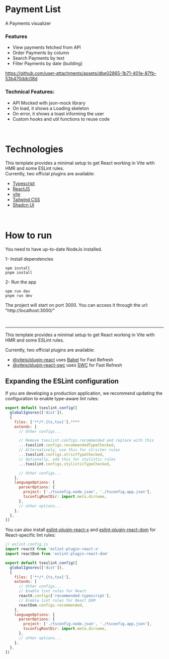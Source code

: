 # Payment List
A Payments visualizer

### Features
- View payments fetched from API
- Order Payments by column
- Search Payments by text
- Filter Payments by date (building)

https://github.com/user-attachments/assets/dbe02865-1b71-401e-87fb-53b470ddc08d





### Technical Features:
- API Mocked with json-mock library
- On load, it shows a Loading skeleton
- On error, it shows a toast informing the user
- Custom hooks and util functions to reuse code
<br />

# Technologies

This template provides a minimal setup to get React working in Vite with HMR and some ESLint rules.<br/>
Currently, two official plugins are available:

- [Typescript](https://www.typescriptlang.org/)
- [ReactJS](https://react.dev/)
- [vite](https://vite.dev/guide/)
- [Tailwind CSS](https://tailwindcss.com/docs/)
- [Shadcn UI](https://ui.shadcn.com/docs/)
  
<br />


# How to run
You need to have up-to-date NodeJs installed.

1- Install dependencies
```
npm install
pnpm install
```

2- Run the app
```
npm run dev
pnpm run dev
```
The project will start on port 3000. You can access it through the url: "http://localhost:3000/"

<br />



---
This template provides a minimal setup to get React working in Vite with HMR and some ESLint rules.

Currently, two official plugins are available:

- [@vitejs/plugin-react](https://github.com/vitejs/vite-plugin-react/blob/main/packages/plugin-react) uses [Babel](https://babeljs.io/) for Fast Refresh
- [@vitejs/plugin-react-swc](https://github.com/vitejs/vite-plugin-react/blob/main/packages/plugin-react-swc) uses [SWC](https://swc.rs/) for Fast Refresh

## Expanding the ESLint configuration

If you are developing a production application, we recommend updating the configuration to enable type-aware lint rules:

```js
export default tseslint.config([
  globalIgnores(['dist']),
  {
    files: ['**/*.{ts,tsx}'],****
    extends: [
      // Other configs...

      // Remove tseslint.configs.recommended and replace with this
      ...tseslint.configs.recommendedTypeChecked,
      // Alternatively, use this for stricter rules
      ...tseslint.configs.strictTypeChecked,
      // Optionally, add this for stylistic rules
      ...tseslint.configs.stylisticTypeChecked,

      // Other configs...
    ],
    languageOptions: {
      parserOptions: {
        project: ['./tsconfig.node.json', './tsconfig.app.json'],
        tsconfigRootDir: import.meta.dirname,
      },
      // other options...
    },
  },
])
```

You can also install [eslint-plugin-react-x](https://github.com/Rel1cx/eslint-react/tree/main/packages/plugins/eslint-plugin-react-x) and [eslint-plugin-react-dom](https://github.com/Rel1cx/eslint-react/tree/main/packages/plugins/eslint-plugin-react-dom) for React-specific lint rules:

```js
// eslint.config.js
import reactX from 'eslint-plugin-react-x'
import reactDom from 'eslint-plugin-react-dom'

export default tseslint.config([
  globalIgnores(['dist']),
  {
    files: ['**/*.{ts,tsx}'],
    extends: [
      // Other configs...
      // Enable lint rules for React
      reactX.configs['recommended-typescript'],
      // Enable lint rules for React DOM
      reactDom.configs.recommended,
    ],
    languageOptions: {
      parserOptions: {
        project: ['./tsconfig.node.json', './tsconfig.app.json'],
        tsconfigRootDir: import.meta.dirname,
      },
      // other options...
    },
  },
])
```
